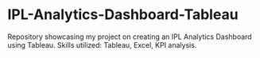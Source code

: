 # IPL-Analytics-Dashboard-Tableau
Repository showcasing my project on creating an IPL Analytics Dashboard using Tableau. Skills utilized: Tableau, Excel, KPI analysis.
